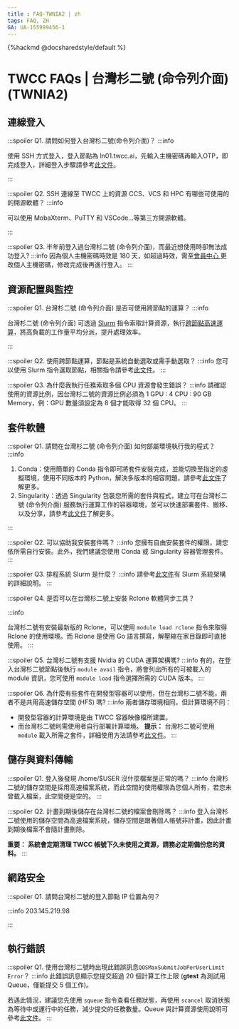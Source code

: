 ```yaml
---
title : FAQ-TWNIA2 | zh
tags: FAQ, ZH
GA: UA-155999456-1
---
```


{%hackmd @docsharedstyle/default %}


# TWCC FAQs | 台灣杉二號 (命令列介面) (TWNIA2)

## 連線登入
:::spoiler Q1. 請問如何登入台灣杉二號(命令列介面)？
:::info

使用 SSH 方式登入，登入節點為 ln01.twcc.ai，先輸入主機密碼再輸入OTP，即完成登入，詳細登入步驟請參考[<ins>此文件<ins>](https://man.twcc.ai/@twccdocs/doc-twnia2-main-zh/%2F%40twccdocs%2Fguide-twnia2-prerequisite-for-connection-zh)。

:::

:::spoiler Q2. SSH 連線至 TWCC 上的資源 CCS、VCS 和 HPC 有哪些可使用的的開源軟體？
:::info

可以使用 MobaXterm、PuTTY 和 VSCode...等第三方開源軟體。

:::

:::spoiler Q3. 半年前登入過台灣杉二號 (命令列介面)，而最近想使用時卻無法成功登入?
:::info
因為個人主機密碼時效是 180 天，如超過時效，需至[<ins>會員中心 <i class="fa fa-question-circle fa-question-circle-for-service" aria-hidden="true"></i></ins>](https://man.twcc.ai/@twsdocs/howto-service-access-service-zh) 更改個人主機密碼，修改完成後再進行登入。
:::


## 資源配置與監控


:::spoiler Q1. 台灣杉二號 (命令列介面) 是否可使用跨節點的運算？
:::info

台灣杉二號 (命令列介面) 可透過 [<ins>Slurm</ins>](https://man.twcc.ai/@twccdocs/doc-twnia2-main-zh/%2F%40twccdocs%2Fguide-twnia2-slurm-intro-zh) 指令索取計算資源，執行[<ins>跨節點高速運算</ins>](https://man.twcc.ai/@twccdocs/doc-twnia2-main-zh/https%3A%2F%2Fman.twcc.ai%2F%40twccdocs%2Fhowto-twnia2-run-parallel-job-container-zh)，將高負載的工作量平均分派，提升處理效率。

:::

:::spoiler Q2. 使用跨節點運算，節點是系統自動選取或需手動選取？
:::info
您可以使用 Slurm 指令選取節點，相關指令請參考[<ins>此文件</ins>](https://man.twcc.ai/@twccdocs/doc-twnia2-main-zh/%2F%40twccdocs%2Fguide-twnia2-job-parameter-zh)。
:::

:::spoiler Q3. 為什麼我執行任務索取多個 CPU 資源會發生錯誤？
:::info
請確認使用的資源比例，因台灣杉二號的資源比例必須為 1 GPU : 4 CPU : 90 GB Memory，例：GPU 數量須設定為 8 個才能取得 32 個 CPU。
:::



## 套件軟體
:::spoiler Q1. 請問在台灣杉二號 (命令列介面) 如何部屬環境執行我的程式？
:::info
1. Conda：使用簡單的 Conda 指令即可將套件安裝完成，並能切換至指定的虛擬環境，使用不同版本的 Python，解決多版本的相容問題，請參考[<ins>此文件<ins>](https://man.twcc.ai/@twccdocs/doc-twnia2-main-zh/https%3A%2F%2Fman.twcc.ai%2F%40twccdocs%2Fhowto-twnia2-conda-manage-packages-submit-job-zh)了解更多。
2. Singularity：透過 Singularity 包裝您所需的套件與程式，建立可在台灣杉二號 (命令列介面)  服務執行運算工作的容器環境，並可以快速部署套件、搬移、以及分享，請參考[<ins>此文件<ins>](https://man.twcc.ai/@twccdocs/doc-twnia2-main-zh/https%3A%2F%2Fman.twcc.ai%2F%40twccdocs%2Fhowto-twnia2-create-sglrt-container-zh)了解更多。


:::

:::spoiler Q2. 可以協助我安裝套件嗎？
:::info
您擁有自由安裝套件的權限，請您依所需自行安裝。此外，我們建議您使用 Conda 或 Singularity 容器管理套件。
:::


:::spoiler Q3. 排程系統 Slurm 是什麼？
:::info
請參考[<ins>此文件</ins>](https://man.twcc.ai/@twccdocs/doc-twnia2-main-zh/%2F%40twccdocs%2Fguide-twnia2-slurm-intro-zh)有 Slurm 系統架構的詳細說明。
:::

:::spoiler Q4. 是否可以在台灣杉二號上安裝 Rclone 軟體同步工具？

:::info

台灣杉二號有安裝最新版的 Rclone，可以使用 `module load rclone` 指令來取得 Rclone 的使用環境。而 Rclone 是使用 Go 語言撰寫，解壓縮在家目錄即可直接使用。 
:::

:::spoiler Q5. 台灣杉二號有支援 Nvidia 的 CUDA 運算架構嗎?
:::info
有的，在登入台灣杉二號節點後執行 `module avail` 指令，將會列出所有的可被載入的 module 資訊，您可使用 `module load` 指令選擇所需的 CUDA 版本。
:::

:::spoiler Q6. 為什麼有些套件在開發型容器可以使用，但在台灣杉二號不能，兩者不是共用高速儲存空間 (HFS) 嗎?
:::info
兩者儲存環境相同，但計算環境不同：

- 開發型容器的計算環境是由 TWCC 容器映像檔所建置。
- 而台灣杉二號則需使用者自行部署計算環境。
    <i class="fa fa-lightbulb-o fa-20" aria-hidden="true"></i> **提示：** 台灣杉二號可使用 `module` 載入所需之套件，詳細使用方法請參考[<ins>此文件</ins>](https://man.twcc.ai/@twccdocs/doc-twnia2-main-zh/%2F%40twccdocs%2Fguide-twnia2-module-intro-zh)。
:::

## 儲存與資料傳輸
:::spoiler Q1. 登入後發現 /home/$USER 沒什麼檔案是正常的嗎？
:::info
台灣杉二號的儲存空間是採用高速檔案系統，而此空間的使用權限為您個人所有，若您未曾載入檔案，此空間便是空的。
:::

:::spoiler Q2. 計畫到期後儲存在台灣杉二號的檔案會刪除嗎？
:::info
登入台灣杉二號使用的儲存空間為高速檔案系統，儲存空間是跟著個人帳號非計畫，因此計畫到期後檔案不會隨計畫刪除。

<i class="fa fa-exclamation-triangle fa-20" aria-hidden="true"></i> **重要：** **系統會定期清理 TWCC 帳號下久未使用之資源，請務必定期備份您的資料。**
:::

## 網路安全
:::spoiler Q1. 請問台灣杉二號的登入節點 IP 位置為何？ 

:::info
203.145.219.98

:::


## 執行錯誤
:::spoiler Q1. 使用台灣杉二號時出現此錯誤訊息`QOSMaxSubmitJobPerUserLimit Error`？
:::info
此錯誤訊息顯示您提交超過 20 個計算工作上限 (**gtest** 為測試用 Queue，僅能提交 5 個工作)。

若遇此情況，建議您先使用 `squeue` 指令查看任務狀態，再使用 `scancel` 取消狀態為等待中或運行中的任務，減少提交的任務數量。Queue 與計算資源使用說明可參考[<ins>此文件</ins>](https://man.twcc.ai/@twccdocs/doc-twnia2-main-zh/%2F%40twccdocs%2Fguide-twnia2-queue-zh)。
:::











